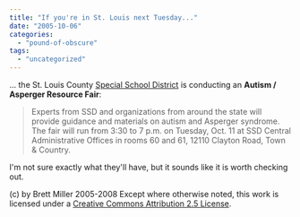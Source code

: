 ```yaml
---
title: "If you're in St. Louis next Tuesday..."
date: "2005-10-06"
categories: 
  - "pound-of-obscure"
tags: 
  - "uncategorized"
---
```


... the St. Louis County [Special School District](http://www.ssd.k12.mo.us/) is conducting an **Autism / Asperger Resource Fair**:

> Experts from SSD and organizations from around the state will provide guidance and materials on autism and Asperger syndrome. The fair will run from 3:30 to 7 p.m. on Tuesday, Oct. 11 at SSD Central Administrative Offices in rooms 60 and 61, 12110 Clayton Road, Town & Country.

I'm not sure exactly what they'll have, but it sounds like it is worth checking out.

(c) by Brett Miller 2005-2008 Except where otherwise noted, this work is licensed under a [Creative Commons Attribution 2.5 License](http://creativecommons.org/licenses/by/2.5/).
